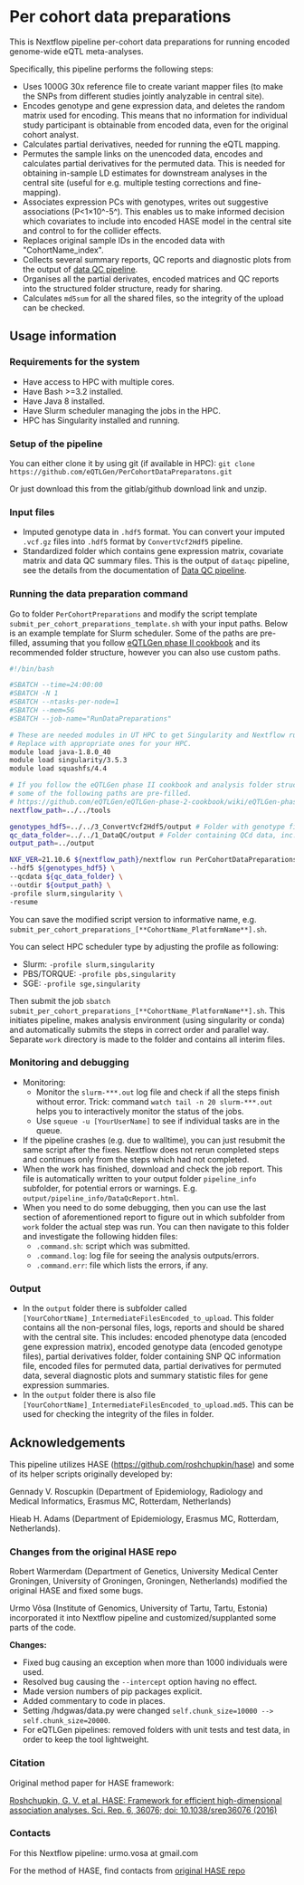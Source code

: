 # Per cohort data preparations

This is Nextflow pipeline per-cohort data preparations for running encoded  genome-wide eQTL meta-analyses.

Specifically, this pipeline performs the following steps:

- Uses 1000G 30x reference file to create variant mapper files (to make the SNPs from different studies jointly analyzable in central site).
- Encodes genotype and gene expression data, and deletes the random matrix used for encoding. This means that no information for individual study participant is obtainable from encoded data, even for the original cohort analyst.
- Calculates partial derivatives, needed for running the eQTL mapping.
- Permutes the sample links on the unencoded data, encodes and calculates partial derivatives for the permuted data. This is needed for obtaining in-sample LD estimates for downstream analyses in the central site (useful for e.g. multiple testing corrections and fine-mapping).
- Associates expression PCs with genotypes, writes out suggestive associations (P<1×10^-5^). This enables us to make informed decision which covariates to include into encoded HASE model in the central site and control to for the collider effects.
- Replaces original sample IDs in the encoded data with "CohortName_index".
- Collects several summary reports, QC reports and diagnostic plots from the output of [data QC pipeline](#1-data-qc).
- Organises all the partial derivates, encoded matrices and QC reports into the structured folder structure, ready for sharing.
- Calculates `md5sum` for all the shared files, so the integrity of the upload can be checked.

## Usage information

### Requirements for the system

- Have access to HPC with multiple cores.
- Have Bash >=3.2 installed.
- Have Java 8 installed.
- Have Slurm scheduler managing the jobs in the HPC.
- HPC has Singularity installed and running.

### Setup of the pipeline
You can either clone it by using git (if available in HPC):
`git clone https://github.com/eQTLGen/PerCohortDataPreparatons.git`

Or just download this from the gitlab/github download link and unzip.

### Input files

- Imputed genotype data in `.hdf5` format. You can convert your imputed `.vcf.gz` files into `.hdf5` format by `ConvertVcf2Hdf5` pipeline.
- Standardized folder which contains gene expression matrix, covariate matrix and data QC summary files. This is the output of `dataqc` pipeline, see the details from the documentation of [Data QC pipeline](TBA).

### Running the data preparation command

Go to folder `PerCohortPreparations` and modify the script template `submit_per_cohort_preparations_template.sh` with your input paths. Below is an example template for Slurm scheduler. Some of the paths are pre-filled, assuming that you follow [eQTLGen phase II cookbook](https://github.com/eQTLGen/eQTLGen-phase-2-cookbook/wiki/eQTLGen-phase-II-cookbook) and its recommended folder structure, however you can also use custom paths.

```bash
#!/bin/bash

#SBATCH --time=24:00:00
#SBATCH -N 1
#SBATCH --ntasks-per-node=1
#SBATCH --mem=5G
#SBATCH --job-name="RunDataPreparations"

# These are needed modules in UT HPC to get Singularity and Nextflow running.
# Replace with appropriate ones for your HPC.
module load java-1.8.0_40
module load singularity/3.5.3
module load squashfs/4.4

# If you follow the eQTLGen phase II cookbook and analysis folder structure,
# some of the following paths are pre-filled.
# https://github.com/eQTLGen/eQTLGen-phase-2-cookbook/wiki/eQTLGen-phase-II-cookbook
nextflow_path=../../tools

genotypes_hdf5=../../3_ConvertVcf2Hdf5/output # Folder with genotype files in .hdf5 format
qc_data_folder=../../1_DataQC/output # Folder containing QCd data, inc. expression and covariates
output_path=../output

NXF_VER=21.10.6 ${nextflow_path}/nextflow run PerCohortDataPreparations.nf \
--hdf5 ${genotypes_hdf5} \
--qcdata ${qc_data_folder} \
--outdir ${output_path} \
-profile slurm,singularity \
-resume
```

You can save the modified script version to informative name, e.g. `submit_per_cohort_preparations_[**CohortName_PlatformName**].sh`.

You can select HPC scheduler type by adjusting the profile as following:

- Slurm: `-profile slurm,singularity`
- PBS/TORQUE: `-profile pbs,singularity`
- SGE: `-profile sge,singularity`

Then submit the job `sbatch submit_per_cohort_preparations_[**CohortName_PlatformName**].sh`. This initiates pipeline, makes analysis environment (using singularity or conda) and automatically submits the steps in correct order and parallel way. Separate `work` directory is made to the folder and contains all interim files.

### Monitoring and debugging

- Monitoring:
  - Monitor the `slurm-***.out` log file and check if all the steps finish without error. Trick: command `watch tail -n 20 slurm-***.out` helps you to interactively monitor the status of the jobs.
  - Use `squeue -u [YourUserName]` to see if individual tasks are in the queue.
- If the pipeline crashes (e.g. due to walltime), you can just resubmit the same script after the fixes. Nextflow does not rerun completed steps and continues only from the steps which had not completed.
- When the work has finished, download and check the job report. This file  is automatically written to your output folder `pipeline_info` subfolder, for potential errors or warnings. E.g. `output/pipeline_info/DataQcReport.html`.
- When you need to do some debugging, then you can use the last section of aforementioned report to figure out in which subfolder from `work` folder the actual step was run. You can then navigate to this folder and investigate the following hidden files:
  - `.command.sh`: script which was submitted.
  - `.command.log`: log file for seeing the analysis outputs/errors.
  - `.command.err`: file which lists the errors, if any.

### Output

- In the `output` folder there is subfolder called `[YourCohortName]_IntermediateFilesEncoded_to_upload`. This folder contains all the non-personal files, logs, reports and should be shared with the central site.  This includes: encoded phenotype data (encoded gene expression matrix), encoded genotype data (encoded genotype files), partial derivatives folder, folder containing SNP QC information file, encoded files for permuted data, partial derivatives for permuted data, several diagnostic plots and summary statistic files for gene expression summaries.
- In the `output` folder there is also file `[YourCohortName]_IntermediateFilesEncoded_to_upload.md5`. This can be used for checking the integrity of the files in folder.

## Acknowledgements

This pipeline utilizes HASE (https://github.com/roshchupkin/hase) and some of its helper scripts originally developed by:

Gennady V. Roscupkin (Department of Epidemiology, Radiology and Medical Informatics, Erasmus MC, Rotterdam, Netherlands) 

Hieab H. Adams (Department of Epidemiology, Erasmus MC, Rotterdam, Netherlands). 

### Changes from the original HASE repo

Robert Warmerdam (Department of Genetics, University Medical Center Groningen, University of Groningen, Groningen, Netherlands) modified the original HASE and fixed some bugs.

Urmo Võsa (Institute of Genomics, University of Tartu, Tartu, Estonia) incorporated it into Nextflow pipeline and customized/supplanted some parts of the code.

**Changes:**

- Fixed bug causing an exception when more than 1000 individuals were used.
- Resolved bug causing the `--intercept` option having no effect.
- Made version numbers of pip packages explicit.
- Added commentary to code in places.
- Setting /hdgwas/data.py were changed `self.chunk_size=10000 --> self.chunk_size=20000`.
- For eQTLGen pipelines: removed folders with unit tests and test data, in order to keep the tool lightweight.

### Citation

Original method paper for HASE framework:

[Roshchupkin, G. V. et al. HASE: Framework for efficient high-dimensional association analyses. Sci. Rep. 6, 36076; doi: 10.1038/srep36076 (2016)](https://www.nature.com/articles/srep36076)

### Contacts

For this Nextflow pipeline: urmo.vosa at gmail.com

For the method of HASE, find contacts from [original HASE repo](https://github.com/roshchupkin/hase)

